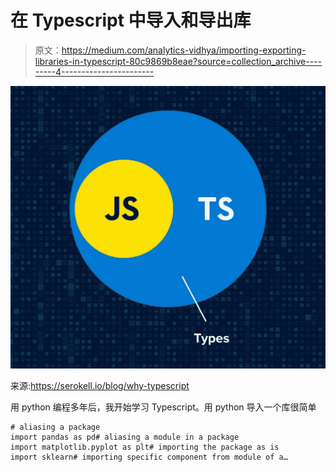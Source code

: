 # 在 Typescript 中导入和导出库

> 原文：<https://medium.com/analytics-vidhya/importing-exporting-libraries-in-typescript-80c9869b8eae?source=collection_archive---------4----------------------->

![](img/1831d3fdd5beed145dc3b9c0c6044479.png)

来源:https://serokell.io/blog/why-typescript

用 python 编程多年后，我开始学习 Typescript。用 python 导入一个库很简单

```
# aliasing a package
import pandas as pd# aliasing a module in a package
import matplotlib.pyplot as plt# importing the package as is
import sklearn# importing specific component from module of a…
```